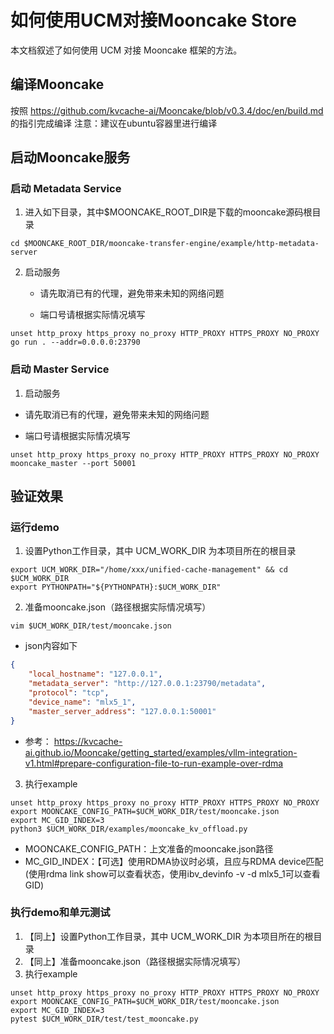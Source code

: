 # 如何使用UCM对接Mooncake Store
本文档叙述了如何使用 UCM 对接 Mooncake 框架的方法。

## 编译Mooncake
按照 https://github.com/kvcache-ai/Mooncake/blob/v0.3.4/doc/en/build.md 的指引完成编译
注意：建议在ubuntu容器里进行编译

## 启动Mooncake服务

### 启动 Metadata Service

1. 进入如下目录，其中$MOONCAKE_ROOT_DIR是下载的mooncake源码根目录

```shell
cd $MOONCAKE_ROOT_DIR/mooncake-transfer-engine/example/http-metadata-server
```

2. 启动服务

   - 请先取消已有的代理，避免带来未知的网络问题

   - 端口号请根据实际情况填写

```shell
unset http_proxy https_proxy no_proxy HTTP_PROXY HTTPS_PROXY NO_PROXY
go run . --addr=0.0.0.0:23790
```

### 启动 Master Service

1. 启动服务

- 请先取消已有的代理，避免带来未知的网络问题

- 端口号请根据实际情况填写

```shell
unset http_proxy https_proxy no_proxy HTTP_PROXY HTTPS_PROXY NO_PROXY
mooncake_master --port 50001
```

## 验证效果

### 运行demo



1. 设置Python工作目录，其中 UCM_WORK_DIR 为本项目所在的根目录

```shell
export UCM_WORK_DIR="/home/xxx/unified-cache-management" && cd $UCM_WORK_DIR
export PYTHONPATH="${PYTHONPATH}:$UCM_WORK_DIR"
```

2. 准备mooncake.json（路径根据实际情况填写）

```shell
vim $UCM_WORK_DIR/test/mooncake.json
```

- json内容如下

```json
{
    "local_hostname": "127.0.0.1",
    "metadata_server": "http://127.0.0.1:23790/metadata",
    "protocol": "tcp",
    "device_name": "mlx5_1",
    "master_server_address": "127.0.0.1:50001"
}
```

- 参考： https://kvcache-ai.github.io/Mooncake/getting_started/examples/vllm-integration-v1.html#prepare-configuration-file-to-run-example-over-rdma

3. 执行example

```shell
unset http_proxy https_proxy no_proxy HTTP_PROXY HTTPS_PROXY NO_PROXY
export MOONCAKE_CONFIG_PATH=$UCM_WORK_DIR/test/mooncake.json
export MC_GID_INDEX=3 
python3 $UCM_WORK_DIR/examples/mooncake_kv_offload.py
```

- MOONCAKE_CONFIG_PATH：上文准备的mooncake.json路径
- MC_GID_INDEX：【可选】使用RDMA协议时必填，且应与RDMA device匹配(使用rdma link show可以查看状态，使用ibv_devinfo -v -d mlx5_1可以查看GID)

### 执行demo和单元测试

1. 【同上】设置Python工作目录，其中 UCM_WORK_DIR 为本项目所在的根目录
2. 【同上】准备mooncake.json（路径根据实际情况填写）
3. 执行example

```shell
unset http_proxy https_proxy no_proxy HTTP_PROXY HTTPS_PROXY NO_PROXY
export MOONCAKE_CONFIG_PATH=$UCM_WORK_DIR/test/mooncake.json
export MC_GID_INDEX=3 
pytest $UCM_WORK_DIR/test/test_mooncake.py
```

